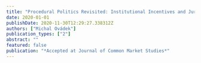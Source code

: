 ```yaml
---
title: "Procedural Politics Revisited: Institutional Incentives and Jurisdictional Ambiguity in EU Competence Disputes"
date: 2020-01-01
publishDate: 2020-11-30T12:29:27.338312Z
authors: ["Michal Ovádek"]
publication_types: ["2"]
abstract: ""
featured: false
publication: "*Accepted at Journal of Common Market Studies*"
---
```


